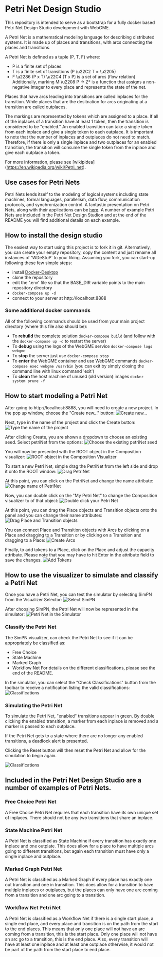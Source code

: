 # Petri Net Design Studio
This repository is intended to serve as a bootstrap for a fully docker based Petri Net Design Studio development with WebGME.

A Petri Net is a mathematical modeling language for describing distributed systems. It is made up of places and transitions, with arcs
connecting the places and transitions. 

A Petri Net is defined as a tuple (P, T, F) where:
- P is a finite set of places
- T is a finite set of transitions (P \u22C2 T = \u2205)
- F \u2286 (P x T) \u22C4 (T x P) is a set of arcs (flow relation)
Additionally, marking M \u2208 P -> Z* is a function that assigns a non-negative integer to every place and represents the state of the net.

Places that have arcs leading into transitions are called inplaces for the transition. While places that are the desitnation for arcs originating at a transition are called outplaces.

The markings are represented by tokens which are assigned to a place. If all of the inplaces of a transition have at least 1 token, then the transition is
considered to be "enabled." An enabled transition can take a single token from each inplace and give a single token to each outplace. It is important to note that
the number of inplaces and outplaces do not need to match. Therefore, if there is only a single inplace and two outplaces for an enabled transition, the transition will consume the single token from the inplace and give each outplace a token.

For more information, please see [wikipidea] (https://en.wikipedia.org/wiki/Petri_net).

## Use cases for Petri Nets
Petri Nets lends itself to the modeling of logical systems including state machines, formal languages, parallelism, data flow, communication protocols, 
and synchronization control. A fantastic presentation on Petri Nets, along with their applications can be [here](https://people.cs.pitt.edu/~chang/231/y16/231sem/semObrien.pdf). A number of example Petri Nets are included in the Petri Net Design Studion and at the end of the README you will find additional details on each example.

## How to install the design studio
The easiest way to start using this project is to fork it in git. Alternatively, you can create your empty repository, copy the content and just rename all instances of 'WDeStuP' to your liking. Assuming you fork, you can start-up following these few simple steps:
- install [Docker-Desktop](https://www.docker.com/products/docker-desktop)
- clone the repository
- edit the '.env' file so that the BASE_DIR variable points to the main repository directory
- `docker-compose up -d`
- connect to your server at http://localhost:8888

### Some additional docker commands
All of the following commands should be used from your main project directory (where this file also should be):
- To **rebuild** the complete solution `docker-compose build` (and follow with the `docker-compose up -d` to restart the server)
- To **debug** using the logs of the WebGME service `docker-compose logs webgme`
- To **stop** the server just use `docker-compose stop`
- To **enter** the WebGME container and use WebGME commands `docker-compose exec webgme /usr/bin` (you can exit by simply closing the command line with linux command 'exit') 
- To **clean** the host machine of unused (old version) images `docker system prune -f`

## How to start modeling a Petri Net
After going to http://localhost:8888, you will need to create a new project. In the pop up window, choose the "Create new..." button:
![Create new...](img/createNew.jpg)

Next, type in the name of the project and click the Create button:
![Type the name of the project](img/nameProject.jpg)

After clicking Create, you are shown a dropdown to choose an existing seed. Select petriNet from the options:
![Choose the existing petriNet seed](img/chooseSeed.jpg)

You will now be presented with the ROOT object in the Composition visualizer:
![ROOT object in the Composition Visualizer](img/rootObject.jpg)

To start a new Petri Net, simple drag the PetriNet from the left side and drop it onto the ROOT window:
![Drag PetriNet](img/dragPetriNet.png)

At this point, you can click on the PetriNet and change the name attribute:
![Change name of PetriNet](img/namePetriNet.jpg)

Now, you can double click on the "My Petri Net" to change the Composition visualizer to of that object:
![Double click your Petri Net](img/doubleClick.jpg)

At this point, you can drag the Place objects and Transition objects onto the panel and you can change their name attributes:
![Drag Place and Transition objects](img/objects.jpg)

You can connect Place and Transition objects with Arcs by clicking on a Place and dragging to a Transition or by clicking
on a Transition and dragging to a Place:
![Create Arcs](img/arcs.png)

Finally, to add tokens to a Place, click on the Place and adjust the capacity attribute. Please note that you may have to hit Enter in the attribute field to save the changes.
![Add Tokens](img/tokens.jpg)


## How to use the visualizer to simulate and classify a Petri Net
Once you have a Petri Net, you can test the simulator by selecting SimPN from the Visualizer Selector:
![Select SimPN](img/simPN.jpg)

After choosing SimPN, the Petri Net will now be represented in the simulator:
![Petri Net in the Simulator](img/simulator.jpg)

### Classify the Petri Net
The SimPN visualizer, can check the Petri Net to see if it can be appropriately be classified as:
- Free Choice
- State Machine
- Marked Graph
- Workflow Net
For details on the different classifications, please see the end of the README.

In the simulator, you can select the "Check Classifications" button from the toolbar to receive a notification listing the valid classifications:
![Classifications](img/classifications.jpg)

### Simulating the Petri Net
To simulate the Petri Net, "enabled" transitions appear in green. By double clicking the enabled transition, a marker from each inplace is removed and a marker is passed to each outplace.

If the Petri Net gets to a state where there are no longer any enabled transitions, a deadlock alert is presented. 

Clicking the Reset button will then reset the Petri Net and allow for the simulation to begin again.

![Classifications](img/simulation.gif)

## Included in the Petri Net Design Studio are a number of examples of Petri Nets.
### Free Choice Petri Net
A Free Choice Petri Net requires that each transition have its own unique set of inplaces. There should not be any two transitions that share an inplace.

### State Machine Petri Net
A Petri Net is classified as State Machine if every transition has exactly one inplace and one outplate. This does allow for a place to have multiple arcs going to different transitions, but again each transition must have only a single inplace and outplace.

### Marked Graph Petri Net
A Petri Net is classified as a Marked Graph if every place has exactly one out transition and one in transition. This does allow for a transition to have multiple inplaces or outplaces, but the places can only have one arc coming from a transition and one arc going to a transition.

### Workflow Net Petri Net
A Petri Net is classified as a Workflow Net if there is a single start place, a single end place, and every place and transition is on the path from the start to the end places. This means that only one place will not have an arc coming from a transition, this is the start place. Only one place will not have an arc go to a transition, this is the end place. Also, every transition will have at least one inplace and at least one outplace otherwise, it would not be part of the path from the start place to end place.
